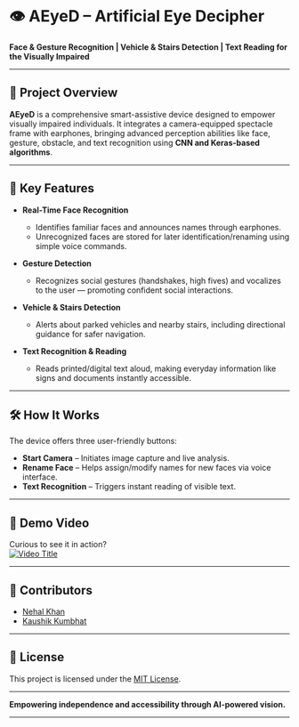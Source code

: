 # 👁️ AEyeD – Artificial Eye Decipher

**Face & Gesture Recognition | Vehicle & Stairs Detection | Text Reading for the Visually Impaired**
  
***

## 📝 Project Overview

**AEyeD** is a comprehensive smart-assistive device designed to empower visually impaired individuals. It integrates a camera-equipped spectacle frame with earphones, bringing advanced perception abilities like face, gesture, obstacle, and text recognition using **CNN and Keras-based algorithms**.

***

## 🎯 Key Features

- **Real-Time Face Recognition**
  - Identifies familiar faces and announces names through earphones.
  - Unrecognized faces are stored for later identification/renaming using simple voice commands.

- **Gesture Detection**
  - Recognizes social gestures (handshakes, high fives) and vocalizes to the user — promoting confident social interactions.

- **Vehicle & Stairs Detection**
  - Alerts about parked vehicles and nearby stairs, including directional guidance for safer navigation.

- **Text Recognition & Reading**
  - Reads printed/digital text aloud, making everyday information like signs and documents instantly accessible.

***

## 🛠️ How It Works

The device offers three user-friendly buttons:
- **Start Camera** – Initiates image capture and live analysis.
- **Rename Face** – Helps assign/modify names for new faces via voice interface.
- **Text Recognition** – Triggers instant reading of visible text.

***

## 🎥 Demo Video

Curious to see it in action?  
[![Video Title](https://img.youtube.com/vi/J0DFgdiEM44/0.jpg)](https://www.youtube.com/watch?v=J0DFgdiEM44)

***

## 👤 Contributors

- [Nehal Khan](https://github.com/Nehal-Khan-29)
- [Kaushik Kumbhat](https://github.com/kaushik54git)

***

## 📄 License

This project is licensed under the [MIT License](LICENSE).

***

**Empowering independence and accessibility through AI-powered vision.** 

***
